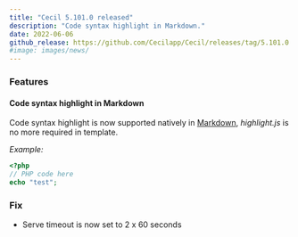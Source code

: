 ```yaml
---
title: "Cecil 5.101.0 released"
description: "Code syntax highlight in Markdown."
date: 2022-06-06
github_release: https://github.com/Cecilapp/Cecil/releases/tag/5.101.0
#image: images/news/
---
```

### Features

#### Code syntax highlight in Markdown

Code syntax highlight is now supported natively in [Markdown](/documentation/content/#syntax-highlight), *highlight.js* is no more required in template.

_Example:_

```php
<?php
// PHP code here
echo "test";
```

### Fix

- Serve timeout is now set to 2 x 60 seconds
